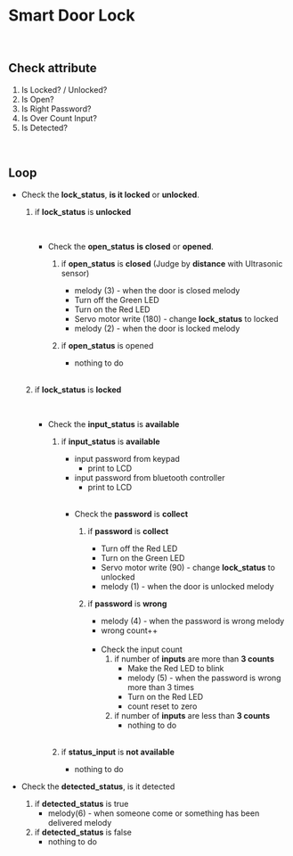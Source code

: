 # Smart Door Lock

<br/>

## Check attribute

1. Is Locked? / Unlocked?
2. Is Open?
3. Is Right Password?
4. Is Over Count Input?
5. Is Detected?

<br/>

## Loop

* Check the **lock_status**, **is it locked** or **unlocked**.

  1. if **lock_status** is **unlocked**

     <br/>

     * Check the **open_status** **is closed** or **opened**.

       1. if **open_status** is **closed** (Judge by **distance** with Ultrasonic sensor)

          * melody (3) - when the door is closed melody
          * Turn off the Green LED
          * Turn on the Red LED
          * Servo motor write (180) - change **lock_status** to locked
          * melody (2) - when the door is locked melody

       2. if **open_status** is opened

          * nothing to do

          <br/>

  2. if **lock_status** is **locked**

     <br/>

     * Check the **input_status** is **available**

       1. if **input_status** is **available**

          * input password from keypad
            * print to LCD
          * input password from bluetooth controller
            * print to LCD

          <br/>

          * Check the **password** is **collect**

            1. if **password** is **collect**

               * Turn off the Red LED
               * Turn on the Green LED
               * Servo motor write (90) - change **lock_status** to unlocked
               * melody (1) - when the door is unlocked melody

            2. if **password** is **wrong**

               * melody (4) - when the password is wrong melody
               * wrong count++

               <br/>

               * Check the input count
                 1. if number of **inputs** are more than **3 counts**
                    * Make the Red LED to blink
                    * melody (5) - when the password is wrong more than 3 times
                    * Turn on the Red LED
                    * count reset to zero
                 2. if number of **inputs** are less than **3 counts**
                    * nothing to do

          <br/>

       2. if **status_input** is **not available**

          * nothing to do

* Check the **detected_status**, is it detected

  1. if **detected_status** is true
     * melody(6) - when someone come or something has been delivered melody
  2. if **detected_status** is false
     * nothing to do